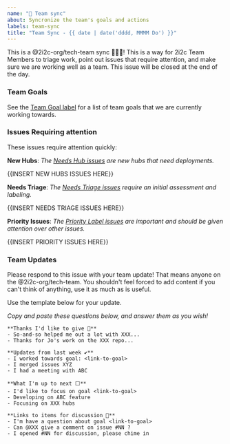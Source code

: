 ```yaml
---
name: "🙌 Team sync"
about: Syncronize the team's goals and actions
labels: team-sync
title: "Team Sync - {{ date | date('dddd, MMMM Do') }}"
---
```


This is a @2i2c-org/tech-team sync 🎉🎉🎉! This is a way for 2i2c Team Members to triage work, point out issues that require attention, and make sure we are working well as a team. This issue will be closed at the end of the day.

### Team Goals

See the [Team Goal label](https://github.com/2i2c-org/pilot-hubs/issues?q=is%3Aissue+is%3Aopen+sort%3Aupdated-desc+label%3Agoal) for a list of team goals that we are currently working towards.

### Issues Requiring attention

These issues require attention quickly:

**New Hubs**: _The [Needs Hub issues](https://github.com/2i2c-org/pilot-hubs/issues?q=is%3Aissue+is%3Aopen+sort%3Aupdated-desc+label%3A%22Needs+Hub%22) are new hubs that need deployments._

{{INSERT NEW HUBS ISSUES HERE}}

**Needs Triage**: _The [Needs Triage issues](https://github.com/2i2c-org/pilot/issues?q=is%3Aissue+is%3Aopen+sort%3Aupdated-desc+label%3Aneeds%3Atriage) require an initial assessment and labeling._

{{INSERT NEEDS TRIAGE ISSUES HERE}}

**Priority Issues**: _The [Priority Label issues](https://github.com/2i2c-org/pilot-hubs/issues?q=is%3Aissue+is%3Aopen+sort%3Aupdated-desc+label%3Apriority) are important and should be given attention over other issues._

{{INSERT PRIORITY ISSUES HERE}}

### Team Updates

Please respond to this issue with your team update! That means anyone on the @2i2c-org/tech-team. You shouldn't feel forced to add content if you can't think of anything, use it as much as is useful.

Use the template below for your update.

_Copy and paste these questions below, and answer them as you wish!_

```
**Thanks I'd like to give 🙌**
- So-and-so helped me out a lot with XXX...
- Thanks for Jo's work on the XXX repo...

**Updates from last week ✔**
- I worked towards goal: <link-to-goal>
- I merged issues XYZ
- I had a meeting with ABC

**What I'm up to next ⬜**
- I'd like to focus on goal <link-to-goal>
- Developing on ABC feature
- Focusing on XXX hubs

**Links to items for discussion 💬**
- I'm have a question about goal <link-to-goal>
- Can @XXX give a comment on issue #NN ?
- I opened #NN for discussion, please chime in
```
